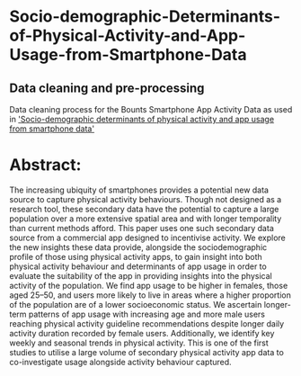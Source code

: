 # Socio-demographic-Determinants-of-Physical-Activity-and-App-Usage-from-Smartphone-Data
## Data cleaning and pre-processing
Data cleaning process for the Bounts Smartphone App Activity Data as used in ['Socio-demographic determinants of physical activity and app usage from smartphone data'](https://www.sciencedirect.com/science/article/pii/S0277953621005670?via%3Dihub)


# Abstract:
The increasing ubiquity of smartphones provides a potential new data source to capture physical activity behaviours. Though not designed as a research tool, these secondary data have the potential to capture a large population over a more extensive spatial area and with longer temporality than current methods afford. This paper uses one such secondary data source from a commercial app designed to incentivise activity. We explore the new insights these data provide, alongside the sociodemographic profile of those using physical activity apps, to gain insight into both physical activity behaviour and determinants of app usage in order to evaluate the suitability of the app in providing insights into the physical activity of the population. We find app usage to be higher in females, those aged 25–50, and users more likely to live in areas where a higher proportion of the population are of a lower socioeconomic status. We ascertain longer-term patterns of app usage with increasing age and more male users reaching physical activity guideline recommendations despite longer daily activity duration recorded by female users. Additionally, we identify key weekly and seasonal trends in physical activity. This is one of the first studies to utilise a large volume of secondary physical activity app data to co-investigate usage alongside activity behaviour captured.
